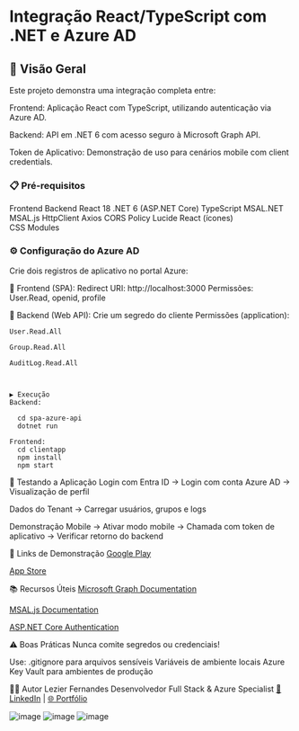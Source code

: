 # Integração React/TypeScript com .NET e Azure AD

## 🚀  Visão Geral

Este projeto demonstra uma integração completa entre:

Frontend: Aplicação React com TypeScript, utilizando autenticação via Azure AD.

Backend: API em .NET 6 com acesso seguro à Microsoft Graph API.

Token de Aplicativo: Demonstração de uso para cenários mobile com client credentials.

### 📋 Pré-requisitos

Frontend	                      Backend
React 18	                      .NET 6 (ASP.NET Core)
TypeScript	                    MSAL.NET
MSAL.js	                        HttpClient
Axios	                          CORS Policy
Lucide React                    (ícones)	
CSS Modules



### ⚙️ Configuração do Azure AD

Crie dois registros de aplicativo no portal Azure:

🔷 Frontend (SPA):
    Redirect URI: http://localhost:3000
    Permissões: User.Read, openid, profile

🔷 Backend (Web API):
Crie um segredo do cliente 
Permissões (application):

    User.Read.All
    
    Group.Read.All
    
    AuditLog.Read.All



```


▶️ Execução
Backend:

  cd spa-azure-api
  dotnet run

Frontend:
  cd clientapp
  npm install
  npm start

```
🧪 Testando a Aplicação
  Login com Entra ID
  → Login com conta Azure AD
  → Visualização de perfil
  
  Dados do Tenant
  → Carregar usuários, grupos e logs
  
  Demonstração Mobile
  → Ativar modo mobile
  → Chamada com token de aplicativo
  → Verificar retorno do backend

📱 Links de Demonstração
  [Google Play](https://play.google.com/store/apps/details?id=edwin.reule.company.hywork&pcampaignid=web_share)

  [App Store](https://apps.apple.com/br/app/hylite/id6593709574)

📚 Recursos Úteis
  [Microsoft Graph Documentation](https://learn.microsoft.com/en-us/graph/)
  
  [MSAL.js Documentation](https://learn.microsoft.com/en-us/entra/identity-platform/msal-overview)
  
  [ASP.NET Core Authentication](https://learn.microsoft.com/en-us/aspnet/core/security/?view=aspnetcore-9.0)

⚠️ Boas Práticas
  Nunca comite segredos ou credenciais!
  
  Use:
  .gitignore para arquivos sensíveis
  Variáveis de ambiente locais
  Azure Key Vault para ambientes de produção

👨‍💻 Autor
  Lezier Fernandes
  Desenvolvedor Full Stack & Azure Specialist
  [🔗 LinkedIn](https://www.linkedin.com/in/lezierf/) | [🌐 Portfólio](https://www.legendevs.com.br/)

![image](https://github.com/user-attachments/assets/f6eb7c49-d4e8-4a7d-aaa5-8bef8f03230a)
![image](https://github.com/user-attachments/assets/39ff2f06-8601-4781-a259-8e472b656fe1)
![image](https://github.com/user-attachments/assets/96d0169d-d039-4bcc-a895-94575102e2a4)




  
